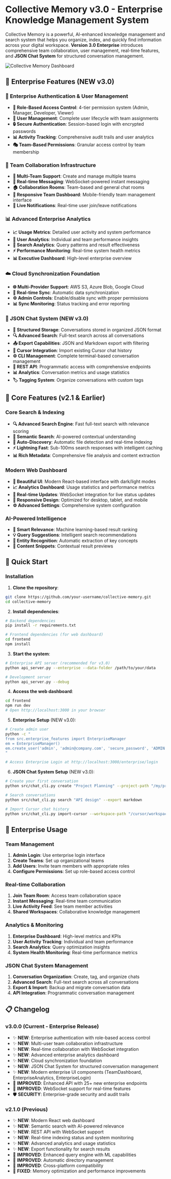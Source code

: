 # Collective Memory v3.0 - Enterprise Knowledge Management System

Collective Memory is a powerful, AI-enhanced knowledge management and search system that helps you organize, index, and quickly find information across your digital workspace. **Version 3.0 Enterprise** introduces comprehensive team collaboration, user management, real-time features, and **JSON Chat System** for structured conversation management.

![Collective Memory Dashboard](docs/images/dashboard-preview.png)

## 🌟 Enterprise Features (NEW v3.0)

### 🏢 Enterprise Authentication & User Management
- **🔐 Role-Based Access Control**: 4-tier permission system (Admin, Manager, Developer, Viewer)
- **👥 User Management**: Complete user lifecycle with team assignments
- **🔒 Secure Authentication**: Session-based login with encrypted passwords
- **📊 Activity Tracking**: Comprehensive audit trails and user analytics
- **🎭 Team-Based Permissions**: Granular access control by team membership

### 👥 Team Collaboration Infrastructure
- **🏢 Multi-Team Support**: Create and manage multiple teams
- **💬 Real-time Messaging**: WebSocket-powered instant messaging
- **🏠 Collaboration Rooms**: Team-based and general chat rooms
- **📱 Responsive Team Dashboard**: Mobile-friendly team management interface
- **🔔 Live Notifications**: Real-time user join/leave notifications

### 📊 Advanced Enterprise Analytics
- **📈 Usage Metrics**: Detailed user activity and system performance
- **👤 User Analytics**: Individual and team performance insights
- **🎯 Search Analytics**: Query patterns and result effectiveness
- **⚡ Performance Monitoring**: Real-time system health metrics
- **📊 Executive Dashboard**: High-level enterprise overview

### ☁️ Cloud Synchronization Foundation
- **🌐 Multi-Provider Support**: AWS S3, Azure Blob, Google Cloud
- **🔄 Real-time Sync**: Automatic data synchronization
- **⚙️ Admin Controls**: Enable/disable sync with proper permissions
- **📊 Sync Monitoring**: Status tracking and error reporting

### 💬 JSON Chat System (NEW v3.0)
- **📁 Structured Storage**: Conversations stored in organized JSON format
- **🔍 Advanced Search**: Full-text search across all conversations
- **📤 Export Capabilities**: JSON and Markdown export with filtering
- **🔗 Cursor Integration**: Import existing Cursor chat history
- **⚙️ CLI Management**: Complete terminal-based conversation management
- **🔌 REST API**: Programmatic access with comprehensive endpoints
- **📊 Analytics**: Conversation metrics and usage statistics
- **🏷️ Tagging System**: Organize conversations with custom tags

## 🌟 Core Features (v2.1 & Earlier)

### Core Search & Indexing
- **🔍 Advanced Search Engine**: Fast full-text search with relevance scoring
- **🧠 Semantic Search**: AI-powered contextual understanding
- **📁 Auto-Discovery**: Automatic file detection and real-time indexing
- **⚡ Lightning Fast**: Sub-100ms search responses with intelligent caching
- **📊 Rich Metadata**: Comprehensive file analysis and content extraction

### Modern Web Dashboard
- **🎨 Beautiful UI**: Modern React-based interface with dark/light modes
- **📈 Analytics Dashboard**: Usage statistics and performance metrics
- **🔄 Real-time Updates**: WebSocket integration for live status updates
- **📱 Responsive Design**: Optimized for desktop, tablet, and mobile
- **⚙️ Advanced Settings**: Comprehensive system configuration

### AI-Powered Intelligence
- **🎯 Smart Relevance**: Machine learning-based result ranking
- **💡 Query Suggestions**: Intelligent search recommendations
- **🔗 Entity Recognition**: Automatic extraction of key concepts
- **📝 Content Snippets**: Contextual result previews

## 🚀 Quick Start

### Installation

1. **Clone the repository**:
```bash
git clone https://github.com/your-username/collective-memory.git
cd collective-memory
```

2. **Install dependencies**:
```bash
# Backend dependencies
pip install -r requirements.txt

# Frontend dependencies (for web dashboard)
cd frontend
npm install
```

3. **Start the system**:
```bash
# Enterprise API server (recommended for v3.0)
python api_server.py --enterprise --data-folder /path/to/your/data

# Development server
python api_server.py --debug
```

4. **Access the web dashboard**:
```bash
cd frontend
npm run dev
# Open http://localhost:3000 in your browser
```

5. **Enterprise Setup** (NEW v3.0):
```bash
# Create admin user
python -c "
from src.enterprise_features import EnterpriseManager
em = EnterpriseManager()
em.create_user('admin', 'admin@company.com', 'secure_password', 'ADMIN')
"

# Access Enterprise Login at http://localhost:3000/enterprise/login
```

6. **JSON Chat System Setup** (NEW v3.0):
```bash
# Create your first conversation
python src/chat_cli.py create "Project Planning" --project-path "/my/project"

# Search conversations
python src/chat_cli.py search "API design" --export markdown

# Import Cursor chat history
python src/chat_cli.py import-cursor --workspace-path "/cursor/workspace"
```

## 🏢 Enterprise Usage

### Team Management
1. **Admin Login**: Use enterprise login interface
2. **Create Teams**: Set up organizational teams
3. **Add Users**: Invite team members with appropriate roles
4. **Configure Permissions**: Set up role-based access control

### Real-time Collaboration
1. **Join Team Room**: Access team collaboration space
2. **Instant Messaging**: Real-time team communication
3. **Live Activity Feed**: See team member activities
4. **Shared Workspaces**: Collaborative knowledge management

### Analytics & Monitoring
1. **Enterprise Dashboard**: High-level metrics and KPIs
2. **User Activity Tracking**: Individual and team performance
3. **Search Analytics**: Query optimization insights
4. **System Health Monitoring**: Real-time performance metrics

### JSON Chat System Management
1. **Conversation Organization**: Create, tag, and organize chats
2. **Advanced Search**: Full-text search across all conversations
3. **Export & Import**: Backup and migrate conversation data
4. **API Integration**: Programmatic conversation management

## 📋 Changelog

### v3.0.0 (Current - Enterprise Release)
- ✨ **NEW**: Enterprise authentication with role-based access control
- ✨ **NEW**: Multi-user team collaboration infrastructure
- ✨ **NEW**: Real-time collaboration with WebSocket integration
- ✨ **NEW**: Advanced enterprise analytics dashboard
- ✨ **NEW**: Cloud synchronization foundation
- ✨ **NEW**: JSON Chat System for structured conversation management
- ✨ **NEW**: Modern enterprise UI components (TeamDashboard, EnterpriseAnalytics, EnterpriseLogin)
- 🔧 **IMPROVED**: Enhanced API with 25+ new enterprise endpoints
- 🔧 **IMPROVED**: WebSocket support for real-time features
- 🛡️ **SECURITY**: Enterprise-grade security and audit trails

### v2.1.0 (Previous)
- ✨ **NEW**: Modern React web dashboard
- ✨ **NEW**: Semantic search with AI-powered relevance
- ✨ **NEW**: REST API with WebSocket support
- ✨ **NEW**: Real-time indexing status and system monitoring
- ✨ **NEW**: Advanced analytics and usage statistics
- ✨ **NEW**: Export functionality for search results
- 🔧 **IMPROVED**: Enhanced query engine with ML capabilities
- 🔧 **IMPROVED**: Automatic directory management
- 🔧 **IMPROVED**: Cross-platform compatibility
- 🐛 **FIXED**: Memory optimization and performance improvements 